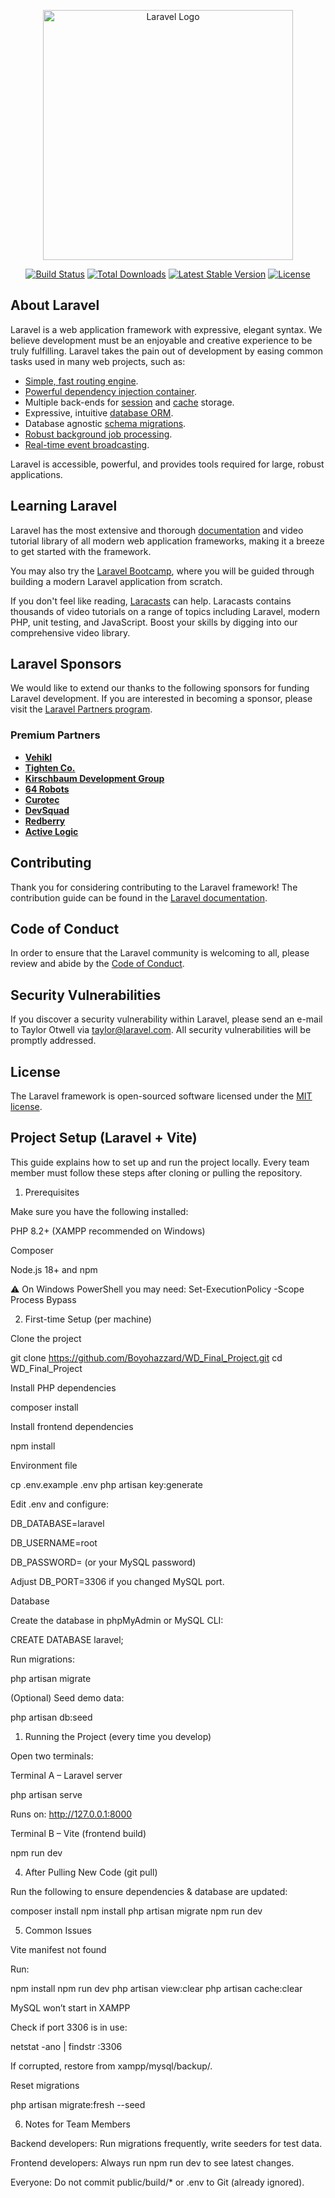 <p align="center"><a href="https://laravel.com" target="_blank"><img src="https://raw.githubusercontent.com/laravel/art/master/logo-lockup/5%20SVG/2%20CMYK/1%20Full%20Color/laravel-logolockup-cmyk-red.svg" width="400" alt="Laravel Logo"></a></p>

<p align="center">
<a href="https://github.com/laravel/framework/actions"><img src="https://github.com/laravel/framework/workflows/tests/badge.svg" alt="Build Status"></a>
<a href="https://packagist.org/packages/laravel/framework"><img src="https://img.shields.io/packagist/dt/laravel/framework" alt="Total Downloads"></a>
<a href="https://packagist.org/packages/laravel/framework"><img src="https://img.shields.io/packagist/v/laravel/framework" alt="Latest Stable Version"></a>
<a href="https://packagist.org/packages/laravel/framework"><img src="https://img.shields.io/packagist/l/laravel/framework" alt="License"></a>
</p>

## About Laravel

Laravel is a web application framework with expressive, elegant syntax. We believe development must be an enjoyable and creative experience to be truly fulfilling. Laravel takes the pain out of development by easing common tasks used in many web projects, such as:

- [Simple, fast routing engine](https://laravel.com/docs/routing).
- [Powerful dependency injection container](https://laravel.com/docs/container).
- Multiple back-ends for [session](https://laravel.com/docs/session) and [cache](https://laravel.com/docs/cache) storage.
- Expressive, intuitive [database ORM](https://laravel.com/docs/eloquent).
- Database agnostic [schema migrations](https://laravel.com/docs/migrations).
- [Robust background job processing](https://laravel.com/docs/queues).
- [Real-time event broadcasting](https://laravel.com/docs/broadcasting).

Laravel is accessible, powerful, and provides tools required for large, robust applications.

## Learning Laravel

Laravel has the most extensive and thorough [documentation](https://laravel.com/docs) and video tutorial library of all modern web application frameworks, making it a breeze to get started with the framework.

You may also try the [Laravel Bootcamp](https://bootcamp.laravel.com), where you will be guided through building a modern Laravel application from scratch.

If you don't feel like reading, [Laracasts](https://laracasts.com) can help. Laracasts contains thousands of video tutorials on a range of topics including Laravel, modern PHP, unit testing, and JavaScript. Boost your skills by digging into our comprehensive video library.

## Laravel Sponsors

We would like to extend our thanks to the following sponsors for funding Laravel development. If you are interested in becoming a sponsor, please visit the [Laravel Partners program](https://partners.laravel.com).

### Premium Partners

- **[Vehikl](https://vehikl.com)**
- **[Tighten Co.](https://tighten.co)**
- **[Kirschbaum Development Group](https://kirschbaumdevelopment.com)**
- **[64 Robots](https://64robots.com)**
- **[Curotec](https://www.curotec.com/services/technologies/laravel)**
- **[DevSquad](https://devsquad.com/hire-laravel-developers)**
- **[Redberry](https://redberry.international/laravel-development)**
- **[Active Logic](https://activelogic.com)**

## Contributing

Thank you for considering contributing to the Laravel framework! The contribution guide can be found in the [Laravel documentation](https://laravel.com/docs/contributions).

## Code of Conduct

In order to ensure that the Laravel community is welcoming to all, please review and abide by the [Code of Conduct](https://laravel.com/docs/contributions#code-of-conduct).

## Security Vulnerabilities

If you discover a security vulnerability within Laravel, please send an e-mail to Taylor Otwell via [taylor@laravel.com](mailto:taylor@laravel.com). All security vulnerabilities will be promptly addressed.

## License

The Laravel framework is open-sourced software licensed under the [MIT license](https://opensource.org/licenses/MIT).

## Project Setup (Laravel + Vite)
This guide explains how to set up and run the project locally.
Every team member must follow these steps after cloning or pulling the repository.

1. Prerequisites

Make sure you have the following installed:

PHP 8.2+ (XAMPP recommended on Windows)

Composer

Node.js 18+ and npm

⚠️ On Windows PowerShell you may need:
Set-ExecutionPolicy -Scope Process Bypass

2. First-time Setup (per machine)

Clone the project

git clone https://github.com/Boyohazzard/WD_Final_Project.git
cd WD_Final_Project


Install PHP dependencies

composer install


Install frontend dependencies

npm install


Environment file

cp .env.example .env
php artisan key:generate


Edit .env and configure:

DB_DATABASE=laravel

DB_USERNAME=root

DB_PASSWORD= (or your MySQL password)

Adjust DB_PORT=3306 if you changed MySQL port.

Database

Create the database in phpMyAdmin or MySQL CLI:

CREATE DATABASE laravel;


Run migrations:

php artisan migrate


(Optional) Seed demo data:

php artisan db:seed

1. Running the Project (every time you develop)

Open two terminals:

Terminal A – Laravel server

php artisan serve


Runs on: http://127.0.0.1:8000

Terminal B – Vite (frontend build)

npm run dev

4. After Pulling New Code (git pull)

Run the following to ensure dependencies & database are updated:

composer install
npm install
php artisan migrate
npm run dev

5. Common Issues

Vite manifest not found

Run:

npm install
npm run dev
php artisan view:clear
php artisan cache:clear


MySQL won’t start in XAMPP

Check if port 3306 is in use:

netstat -ano | findstr :3306


If corrupted, restore from xampp/mysql/backup/.

Reset migrations

php artisan migrate:fresh --seed

6. Notes for Team Members

Backend developers: Run migrations frequently, write seeders for test data.

Frontend developers: Always run npm run dev to see latest changes.

Everyone: Do not commit public/build/* or .env to Git (already ignored).
